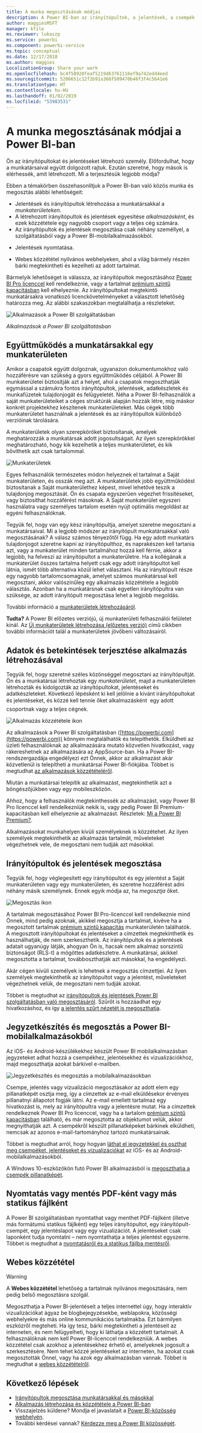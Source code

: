 ```yaml
---
title: A munka megosztásának módjai
description: A Power BI-ban az irányítópultok, a jelentések, a csempék és az alkalmazások másokkal közös használatához és megosztásához számos mód áll rendelkezésre. Mindegyiknek megvannak a maga előnyei.
author: maggiesMSFT
manager: kfile
ms.reviewer: lukaszp
ms.service: powerbi
ms.component: powerbi-service
ms.topic: conceptual
ms.date: 12/17/2018
ms.author: maggies
LocalizationGroup: Share your work
ms.openlocfilehash: bc4f58920feaf5219d63761116ef9a742edd4eed
ms.sourcegitcommit: 5206651c12f2b91a368f509470b46f3f4c5641e6
ms.translationtype: HT
ms.contentlocale: hu-HU
ms.lasthandoff: 01/02/2019
ms.locfileid: "53983531"
---
```

# <a name="ways-to-share-your-work-in-power-bi"></a>A munka megosztásának módjai a Power BI-ban

Ön az irányítópultokat és jelentéseket létrehozó személy. Előfordulhat, hogy a munkatársaival együtt dolgozott rajtuk. Ezután szeretné, hogy mások is elérhessék, amit létrehozott. Mi a terjesztésük legjobb módja?

Ebben a témakörben összehasonlítjuk a Power BI-ban való közös munka és megosztás alábbi lehetőségeit: 

* Jelentések és irányítópultok létrehozása a munkatársakkal a *munkaterületeken*.
* A létrehozott irányítópultok és jelentések egyesítése *alkalmazásként*, és ezek közzététele egy nagyobb csoport vagy a teljes cég számára.
* Az irányítópultok és jelentések megosztása csak néhány személlyel, a szolgáltatásból vagy a Power BI-mobilalkalmazásokból.
- Jelentések nyomtatása.
* Webes közzététel nyilvános webhelyeken, ahol a világ bármely részén bárki megtekintheti és kezelheti az adott tartalmat.

Bármelyik lehetőséget is válassza, az irányítópultok megosztásához [Power BI Pro licenccel](service-features-license-type.md) kell rendelkeznie, vagy a tartalmat [prémium szintű kapacitásban](service-premium.md) kell elhelyeznie. Az irányítópultokat megtekintő munkatársakra vonatkozó licenckövetelményeket a választott lehetőség határozza meg. Az alábbi szakaszokban megtalálhatja a részleteket. 

![Alkalmazások a Power BI szolgáltatásban](media/service-how-to-collaborate-distribute-dashboards-reports/power-bi-apps-home-blog.png)

*Alkalmazások a Power BI szolgáltatásban*

## <a name="collaborate-with-coworkers-in-a-workspace"></a>Együttműködés a munkatársakkal egy munkaterületen

Amikor a csapatok együtt dolgoznak, ugyanazon dokumentumokhoz való hozzáférésre van szükség a gyors együttműködés céljából. A Power BI munkaterületei biztosítják azt a helyet, ahol a csapatok megoszthatják egymással a számukra fontos irányítópultok, jelentések, adatkészletek és munkafüzetek tulajdonjogát és felügyeletét. Néha a Power BI-felhasználók a saját munkaterületeiket a céges struktúrák alapján hozzák létre, míg máskor konkrét projektekhez készítenek munkaterületeket. Más cégek több munkaterületet használnak a jelentések és az irányítópultok különböző verzióinak tárolására. 

A munkaterületek olyan szerepköröket biztosítanak, amelyek meghatározzák a munkatársak adott jogosultságait. Az ilyen szerepkörökkel meghatározható, hogy kik kezelhetik a teljes munkaterületet, és kik bővíthetik azt csak tartalommal.

![Munkaterületek](media/service-how-to-collaborate-distribute-dashboards-reports/power-bi-apps-workspaces.png)

Egyes felhasználók természetes módon helyeznek el tartalmat a Saját munkaterületen, és osszák meg azt. A munkaterületek jobb együttműködést biztosítanak a Saját munkaterülethez képest, mivel lehetővé teszik a tulajdonjog megosztását. Ön és csapata egyszerűen végezhet frissítéseket, vagy biztosíthat hozzáférést másoknak. A Saját munkaterület egyszeri használatra vagy személyes tartalom esetén nyújt optimális megoldást az egyéni felhasználóknak.

Tegyük fel, hogy van egy kész irányítópultja, amelyet szeretne megosztani a munkatársaival. Mi a legjobb módszer az irányítópult munkatársakkal való megosztásának? A válasz számos tényezőtől függ. Ha egy adott munkatárs tulajdonjogot szeretne kapni az irányítópulthoz, és naprakészen kell tartania azt, vagy a munkaterület minden tartalmához hozzá kell férnie, akkor a legjobb, ha felveszi az irányítópultot a munkaterületre. Ha a kollégának a munkaterület összes tartalma helyett csak egy adott irányítópultot kell látnia, ismét több alternatíva közül lehet választani. Ha az irányítópult része egy nagyobb tartalomcsomagnak, amelyet számos munkatárssal kell megosztani, akkor valószínűleg egy alkalmazás közzététele a legjobb választás. Azonban ha a munkatársnak csak egyetlen irányítópultra van szüksége, az adott irányítópult megosztása lehet a legjobb megoldás. 

További információ a [munkaterületek létrehozásáról](service-create-workspaces.md).

**Tudta?** A Power BI előzetes verziójú, új munkaterületi felhasználói felületet kínál. Az [Új munkaterületek létrehozása (előzetes verzió)](service-create-the-new-workspaces.md) című cikkben további információt talál a munkaterületek jövőbeni változásairól. 

## <a name="distribute-data-and-insights-by-creating-an-app"></a>Adatok és betekintések terjesztése alkalmazás létrehozásával

Tegyük fel, hogy szeretné széles közönséggel megosztani az irányítópultját. Ön és a munkatársai létrehoztak egy *munkaterületet*, majd a munkaterületen létrehozták és kidolgozták az irányítópultokat, jelentéseket és adatkészleteket. Következő lépésként ki kell jelölnie a kívánt irányítópultokat és jelentéseket, és közzé kell tennie őket alkalmazásként &#151; egy adott csoportnak vagy a teljes cégnek. 

![Alkalmazás közzététele ikon](media/service-how-to-collaborate-distribute-dashboards-reports/power-bi-app-publish-600.png)

Az alkalmazások a Power BI szolgáltatásban ([https://powerbi.com](https://powerbi.com)) könnyen megtalálhatók és telepíthetők. Elküldheti az üzleti felhasználóknak az alkalmazására mutató közvetlen hivatkozást, vagy rákereshetnek az alkalmazására az AppSource-ban. Ha a Power BI-rendszergazdája engedélyezi ezt Önnek, akkor az alkalmazást akár közvetlenül is telepítheti a munkatársai Power BI-fiókjába. Többet is megtudhat [az alkalmazások közzétételéről](service-create-distribute-apps.md). 

Miután a munkatársai telepítik az alkalmazást, megtekinthetik azt a böngészőjükben vagy egy mobileszközön.

Ahhoz, hogy a felhasználók megtekinthessék az alkalmazást, vagy Power BI Pro licenccel kell rendelkezniük nekik is, vagy pedig Power BI Premium-kapacitásban kell elhelyeznie az alkalmazást. Részletek: [Mi a Power BI Premium?](service-premium.md).

Alkalmazásokat munkahelyen kívüli személyeknek is közzétehet. Az ilyen személyek megtekinthetik az alkalmazás tartalmát, műveleteket végezhetnek vele, de megosztani nem tudják azt másokkal.

## <a name="share-dashboards-and-reports"></a>Irányítópultok és jelentések megosztása
Tegyük fel, hogy véglegesített egy irányítópultot és egy jelentést a Saját munkaterületen vagy egy munkaterületen, és szeretne hozzáférést adni néhány másik személynek. Ennek egyik módja az, ha *megosztja* őket. 

![Megosztás ikon](media/service-how-to-collaborate-distribute-dashboards-reports/power-bi-share-in-situ.png)

A tartalmak megosztásához Power BI Pro-licenccel kell rendelkeznie mind Önnek, mind pedig azoknak, akikkel megosztja a tartalmat, kivéve ha a megosztott tartalmak [prémium szintű kapacitás](service-premium.md) munkaterületén találhatók. A megosztott irányítópultokat és jelentéseket a címzettek megtekinthetik és használhatják, de nem szerkeszthetik. Az irányítópultok és a jelentések adatait ugyanúgy látják, ahogyan Ön is, hacsak nem alkalmaz sorszintű biztonságot (RLS-t) a mögöttes adatkészletre. A munkatársai, akikkel megosztotta a tartalmat, továbboszthatják azt másokkal, ha engedélyezi. 

Akár cégen kívüli személyek is lehetnek a megosztás címzettjei. Az ilyen személyek megtekinthetik az irányítópultot vagy a jelentést, műveleteket végezhetnek velük, de megosztani nem tudják azokat. 

Többet is megtudhat az [irányítópultok és jelentések Power BI szolgáltatásban való megosztásáról](service-share-dashboards.md). Szűrőt is hozzáadhat egy hivatkozáshoz, és így [a jelentés szűrt nézetét is megoszthatja](service-share-reports.md).

## <a name="annotate-and-share-from-the-power-bi-mobile-apps"></a>Jegyzetkészítés és megosztás a Power BI-mobilalkalmazásokból
Az iOS- és Android-készülékekhez készült Power BI mobilalkalmazásban jegyzeteket adhat hozzá a csempékhez, jelentésekhez és vizualizációkhoz, majd megoszthatja azokat bárkivel e-mailben. 

![Jegyzetkészítés és megosztás a mobilalkalmazásokban](media/service-how-to-collaborate-distribute-dashboards-reports/power-bi-iphone-annotate.png)

Csempe, jelentés vagy vizualizáció megosztásakor az adott elem egy pillanatképét osztja meg, így a címzettek az e-mail elküldésekor érvényes pillanatnyi állapotot fogják látni. Az e-mail emellett tartalmaz egy hivatkozást is, mely az irányítópultra vagy a jelentésre mutat. Ha a címzettek rendelkeznek Power BI Pro licenccel, vagy ha a tartalom [prémium szintű kapacitásban](service-premium.md) található, és már megosztotta az objektumot velük, akkor megnyithatják azt. A csempékről készült pillanatképeket bárkinek elküldheti, nemcsak az azonos e-mail-tartományhoz tartozó munkatársainak.

Többet is megtudhat arról, hogy hogyan [láthat el jegyzetekkel és oszthat meg csempéket, jelentéseket és vizualizációkat](consumer/mobile/mobile-annotate-and-share-a-tile-from-the-mobile-apps.md) az iOS- és az Android-mobilalkalmazásokból.

A Windows 10-eszközökön futó Power BI alkalmazásból is [megoszthatja a csempék pillanatképét](consumer/mobile/mobile-windows-10-phone-app-get-started.md).

## <a name="print-or-save-as-pdf-or-other-static-file"></a>Nyomtatás vagy mentés PDF-ként vagy más statikus fájlként
A Power BI szolgáltatásban nyomtathat vagy menthet PDF-fájlként (illetve más formátumú statikus fájlként) egy teljes irányítópultot, egy irányítópult-csempét, egy jelentéslapot vagy egy vizualizációt. A jelentéseket csak laponként tudja nyomtatni – nem nyomtathatja a teljes jelentést egyszerre. Többet is megtudhat a [nyomtatásról és a statikus fájlba mentésről](consumer/end-user-print.md).

## <a name="publish-to-the-web"></a>Webes közzététel

> [!WARNING]
> A **Webes közzététel** lehetőség a tartalmak nyilvános megosztására, nem pedig belső megosztásra szolgál.

Megoszthatja a Power BI-jelentéseit a teljes internettel úgy, hogy interaktív vizualizációkat ágyaz be blogbejegyzésekbe, weblapokra, közösségi webhelyekre és más online kommunikációs tartalmakba. Ezt bármilyen eszközről megteheti. Ha így tesz, bárki megtekintheti a jelentéseit az interneten, és nem felügyelheti, hogy ki láthatja a közzétett tartalmait. A felhasználóknak nem kell Power BI-licenccel rendelkezniük. A webes közzététel csak azokhoz a jelentésekhez érhető el, amelyeknek jogosult a szerkesztésére. Nem tehet közzé jelentéseket az interneten, ha azokat csak megosztották Önnel, vagy ha azok egy alkalmazásban vannak. Többet is megtudhat a [webes közzétételről](service-publish-to-web.md).

## <a name="next-steps"></a>Következő lépések
* [Irányítópultok megosztása munkatársakkal és másokkal](service-share-dashboards.md)
* [Alkalmazás létrehozása és közzététele a Power BI-ban](service-create-distribute-apps.md)
* Visszajelzés küldene? Mondja el javaslatait a [Power BI-közösség webhelyén](https://community.powerbi.com/).
* További kérdései vannak? [Kérdezze meg a Power BI közösségét](http://community.powerbi.com/).

